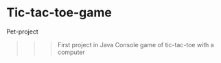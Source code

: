 # Tic-tac-toe-game
Pet-project

>>> First project in Java
>>> Console game of tic-tac-toe with a computer


